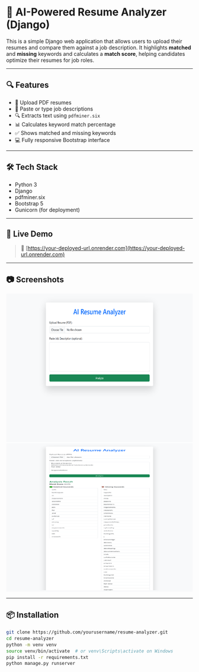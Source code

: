 # 🧠 AI-Powered Resume Analyzer (Django)

This is a simple Django web application that allows users to upload their resumes and compare them against a job description. It highlights **matched** and **missing** keywords and calculates a **match score**, helping candidates optimize their resumes for job roles.

---

## 🔍 Features

- 📄 Upload PDF resumes
- 🧾 Paste or type job descriptions
- 🔍 Extracts text using `pdfminer.six`
- 📊 Calculates keyword match percentage
- ✅ Shows matched and missing keywords
- 💻 Fully responsive Bootstrap interface

---

## 🛠️ Tech Stack

- Python 3
- Django
- pdfminer.six
- Bootstrap 5
- Gunicorn (for deployment)

---

## 🚀 Live Demo

> 🔗 [https://your-deployed-url.onrender.com](https://your-deployed-url.onrender.com)

---

## 📷 Screenshots

<img src="images/image1.png" alt="Upload Page Screenshot" width="800" height="400" />
<br />
<img src="images/image2.png" alt="Results Page Screenshot" width="800" height="400" />

---

## 📦 Installation

```bash
git clone https://github.com/yourusername/resume-analyzer.git
cd resume-analyzer
python -m venv venv
source venv/bin/activate  # or venv\Scripts\activate on Windows
pip install -r requirements.txt
python manage.py runserver
